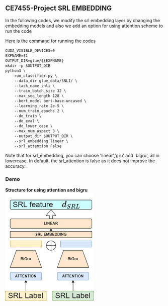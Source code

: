 ## CE7455-Project SRL EMBEDDING 

In the following codes, we modify the srl embedding layer by changing the embedding models
and also we add an option for using attention scheme to run the code 

Here is the command for running the codes
```shell
CUDA_VISIBLE_DEVICES=0
EXPNAME=$1
OUTPUT_DIR=glue/${EXPNAME}
mkdir -p $OUTPUT_DIR
python3 \
	run_classifier.py \
	--data_dir glue_data/SNLI/ \
	--task_name snli \
	--train_batch_size 32 \
	--max_seq_length 128 \
	--bert_model bert-base-uncased \
	--learning_rate 2e-5 \
	--num_train_epochs 2 \
	--do_train \
	--do_eval \
	--do_lower_case \
	--max_num_aspect 3 \
	--output_dir $OUTPUT_DIR \
	--srl_embedding linear \
	--srl_attention False 
```
Note that for srl_embedding, you can choose 'linear','gru' and 'bigru', all in lowercase.
In default, the srl_attention is false as it does not improve the accuracy.
 

### Demo ###
**Structure for using attention and bigru**
![](demo.png)



